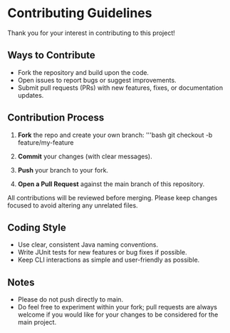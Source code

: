 # Contributing Guidelines

Thank you for your interest in contributing to this project!

## Ways to Contribute
- Fork the repository and build upon the code.
- Open issues to report bugs or suggest improvements.
- Submit pull requests (PRs) with new features, fixes, or documentation updates.

## Contribution Process
1. **Fork** the repo and create your own branch:
'''bash
git checkout -b feature/my-feature

2. **Commit** your changes (with clear messages).
3. **Push** your branch to your fork.
4. **Open a Pull Request** against the main branch of this repository.

All contributions will be reviewed before merging. Please keep changes focused to avoid altering any unrelated files.

## Coding Style
* Use clear, consistent Java naming conventions.
* Write JUnit tests for new features or bug fixes if possible.
* Keep CLI interactions as simple and user-friendly as possible.

## Notes
* Please do not push directly to main.
* Do feel free to experiment within your fork; pull requests are always welcome if you would like for your changes to be considered for the main project.